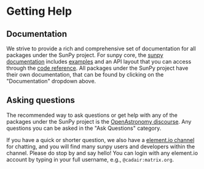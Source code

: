 # Getting Help

## Documentation

We strive to provide a rich and comprehensive set of documentation for all packages under the SunPy project.
For sunpy core, the [sunpy documentation] includes [examples] and an API layout that you can access through the [code reference].
All packages under the SunPy project have their own documentation, that can be found by clicking on the "Documentation" dropdown above.

## Asking questions

The recommended way to ask questions or get help with any of the packages under the SunPy project is the [OpenAstronomy discourse].
Any questions you can be asked in the "Ask Questions" category.

If you have a quick or shorter question, we also have a [element.io channel] for chatting, and you will find many sunpy users and developers within the channel.
Please do stop by and say hello!
You can login with any element.io account by typing in your full username, e.g., `@cadair:matrix.org`.


[sunpy documentation]: https://docs.sunpy.org/en/stable/
[code reference]: https://docs.sunpy.org/en/stable/code_ref/index.html
[examples]: https://docs.sunpy.org/en/stable/generated/gallery/index.html
[OpenAstronomy discourse]: https://community.openastronomy.org/c/ask-questions/15
[element.io channel]: https://openastronomy.element.io/#/room/#sunpy:openastronomy.org
